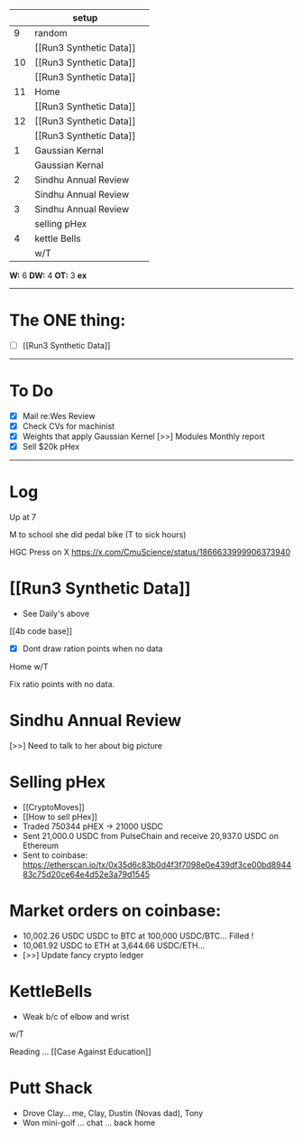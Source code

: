 
|     | setup                   |     |
| --- | ----------------------- | --- |
| 9   | random                  |     |
|     | [[Run3 Synthetic Data]] |     |
| 10  | [[Run3 Synthetic Data]] |     |
|     | [[Run3 Synthetic Data]] |     |
| 11  | Home                    |     |
|     | [[Run3 Synthetic Data]] |     |
| 12  | [[Run3 Synthetic Data]] |     |
|     | [[Run3 Synthetic Data]] |     |
| 1   | Gaussian Kernal         |     |
|     | Gaussian Kernal         |     |
| 2   | Sindhu Annual Review    |     |
|     | Sindhu Annual Review    |     |
| 3   | Sindhu Annual Review    |     |
|     | selling pHex            |     |
| 4   | kettle Bells            |     |
|     | w/T                     |     |

**W:** 6
**DW:** 4
**OT:** 3
**ex** 

---
# The ONE thing: 
- [ ] [[Run3 Synthetic Data]]

---
# To Do

- [x] Mail re:Wes Review
- [x] Check CVs for machinist
- [x] Weights that apply Gaussian Kernel
 [>>] Modules Monthly report
- [x] Sell $20k pHex

---

# Log

Up at 7

M to school she did pedal bike 
(T to sick hours) 

HGC Press on X
https://x.com/CmuScience/status/1866633999906373940

# [[Run3 Synthetic Data]]
- See Daily's above

[[4b code base]]
- [x] Dont draw ration points when no data

Home w/T 

Fix ratio points with no data.

# Sindhu Annual Review
 [>>] Need to talk to her about big picture


# Selling pHex
- [[CryptoMoves]]
- [[How to sell pHex]]
- Traded 750344 pHEX  -> 21000 USDC
- Sent 21,000.0 USDC from PulseChain and receive 20,937.0 USDC on Ethereum
- Sent to coinbase: https://etherscan.io/tx/0x35d6c83b0d4f3f7098e0e439df3ce00bd894483c75d20ce64e4d52e3a79d1545

# Market orders on coinbase:
- 10,002.26 USDC USDC to BTC at 100,000 USDC/BTC... Filled !
- 10,061.92 USDC to ETH at 3,644.66 USDC/ETH... 
- [>>] Update fancy crypto ledger
# KettleBells 
- Weak b/c of elbow and wrist

w/T 

Reading ... [[Case Against Education]]

# Putt Shack
- Drove Clay... me, Clay, Dustin (Novas dad), Tony
- Won mini-golf ... chat ... back home

